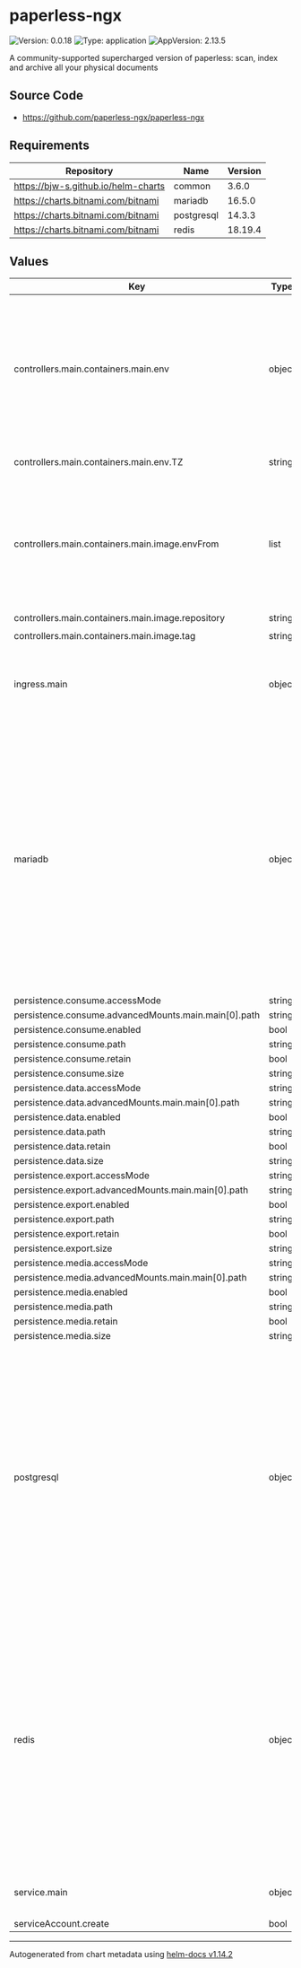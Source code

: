 # paperless-ngx

![Version: 0.0.18](https://img.shields.io/badge/Version-0.0.18-informational?style=flat-square) ![Type: application](https://img.shields.io/badge/Type-application-informational?style=flat-square) ![AppVersion: 2.13.5](https://img.shields.io/badge/AppVersion-2.13.5-informational?style=flat-square)

A community-supported supercharged version of paperless: scan, index and archive all your physical documents

## Source Code

* <https://github.com/paperless-ngx/paperless-ngx>

## Requirements

| Repository | Name | Version |
|------------|------|---------|
| https://bjw-s.github.io/helm-charts | common | 3.6.0 |
| https://charts.bitnami.com/bitnami | mariadb | 16.5.0 |
| https://charts.bitnami.com/bitnami | postgresql | 14.3.3 |
| https://charts.bitnami.com/bitnami | redis | 18.19.4 |

## Values

| Key | Type | Default | Description |
|-----|------|---------|-------------|
| controllers.main.containers.main.env | object | `{"TZ":"UTC"}` | Any extra configuration setting for Paperless NGX are defined in env vars.    You can find the full list of env vars in the [Paperless NGX docs](https://docs.paperless-ngx.com/configuration/) |
| controllers.main.containers.main.env.TZ | string | `"UTC"` | Required: timezone for the app |
| controllers.main.containers.main.image.envFrom | list | `[{"secretRef":{"name":"paperless-secret"}}]` | Sensitive configurtion settings are defined in a secret.    TODO: create secret from this chart. For now, create it manually |
| controllers.main.containers.main.image.repository | string | `"ghcr.io/paperless-ngx/paperless-ngx"` |  |
| controllers.main.containers.main.image.tag | string | `""` |  |
| ingress.main | object | See [values.yaml](./values.yaml) | Enable and configure ingress settings for the chart under this key. |
| mariadb | object | See [values.yaml](./values.yaml) | Enable and configure mariadb database subchart under this key.    If enabled, the app's db envs will be set for you.    [[ref]](https://github.com/bitnami/charts/tree/main/bitnami/mariadb)    If you choose not to use the included chart, you can set the environment    variables manually in the `paperless-config` section. |
| persistence.consume.accessMode | string | `"ReadWriteOnce"` |  |
| persistence.consume.advancedMounts.main.main[0].path | string | `"/usr/src/paperless/consume"` |  |
| persistence.consume.enabled | bool | `false` |  |
| persistence.consume.path | string | `"/usr/src/paperless/consume"` |  |
| persistence.consume.retain | bool | `true` |  |
| persistence.consume.size | string | `"1Gi"` |  |
| persistence.data.accessMode | string | `"ReadWriteOnce"` |  |
| persistence.data.advancedMounts.main.main[0].path | string | `"/usr/src/paperless/data"` |  |
| persistence.data.enabled | bool | `false` |  |
| persistence.data.path | string | `"/usr/src/paperless/data"` |  |
| persistence.data.retain | bool | `true` |  |
| persistence.data.size | string | `"1Gi"` |  |
| persistence.export.accessMode | string | `"ReadWriteOnce"` |  |
| persistence.export.advancedMounts.main.main[0].path | string | `"/usr/src/paperless/export"` |  |
| persistence.export.enabled | bool | `false` |  |
| persistence.export.path | string | `"/usr/src/paperless/export"` |  |
| persistence.export.retain | bool | `true` |  |
| persistence.export.size | string | `"10Gi"` |  |
| persistence.media.accessMode | string | `"ReadWriteOnce"` |  |
| persistence.media.advancedMounts.main.main[0].path | string | `"/usr/src/paperless/media"` |  |
| persistence.media.enabled | bool | `false` |  |
| persistence.media.path | string | `"/usr/src/paperless/media"` |  |
| persistence.media.retain | bool | `true` |  |
| persistence.media.size | string | `"10Gi"` |  |
| postgresql | object | See [values.yaml](./values.yaml) | Enable and configure postgresql database subchart under this key.    If enabled, the app's db envs will be set for you.    [[ref]](https://github.com/bitnami/charts/tree/main/bitnami/postgresql)    If you choose not to use the included chart, you can set the environment    variables manually in the `paperless-config` section. |
| redis | object | See [values.yaml](./values.yaml) | Enable and configure redis subchart under this key.    If enabled, the app's Redis env will be set for you.    [[ref]](https://github.com/bitnami/charts/tree/main/bitnami/redis)    If you choose not to use the included chart, you can set the environment    variables manually in the `paperless-config` section. |
| service.main | object | See [values.yaml](./values.yaml) | Configures service settings for the chart. |
| serviceAccount.create | bool | `false` |  |

----------------------------------------------
Autogenerated from chart metadata using [helm-docs v1.14.2](https://github.com/norwoodj/helm-docs/releases/v1.14.2)
